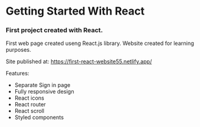 # Getting Started With React

### First project created with React.

First web page created useng React.js library. Website created for learning purposes.

Site published at: https://first-react-website55.netlify.app/

Features:
- Separate Sign in page
- Fully responsive design
- React icons
- React router
- React scroll
- Styled components



